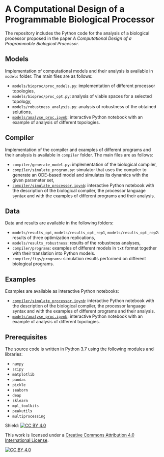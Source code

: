 # A Computational Design of a Programmable Biological Processor

The repository includes the Python code for the analysis of a biological processor proposed in the paper *A Computational Design of a Programmable Biological Processor*.  

## Models

Implementation of computational models and their analysis is available in `models` folder. The main files are as follows:
* `models/bioproc/proc_models.py`: implementation of different processor topologies, 
* `models/bioproc/proc_opt.py`: analysis of viable spaces for a selected topology,
* `models/robustness_analysis.py`: analysis of robustness of the obtained solutions,
* [`models/analyse_proc.ipynb`](models/analyse_proc.ipynb): interactive Python notebook with an example of analysis of different topologies.

## Compiler
Implementation of the compiler and examples of different programs and their analysis is available in `compiler` folder. The main files are as follows:
* `compiler/generate_model.py`: implementation of the biological compiler,
* `compiler/simulate_program.py`: simulator that uses the compiler to generate an ODE-based model and simulates its dynamics with the given parameter set,
* [`compiler/simulate_processor.ipynb`](compiler/simulate_processor.ipynb): interactive Python notebook with the description of the biological compiler, the processor language syntax and with the examples of different programs and their analysis.

## Data
Data and results are available in the following folders:
* `models/results_opt`, `models/results_opt_rep1`, `models/results_opt_rep2`: results of three optimization replications,
* `models/results_robustness`: results of the robustness analyses,
* `compiler/programs`: examples of different models in `txt` format together with their translation into Python models.
* `compiler/figs/programs`: simulation results performed on different biological programs.

## Examples
Examples are available as interactive Python notebooks:
* [`compiler/simulate_processor.ipynb`](compiler/simulate_processor.ipynb): interactive Python notebook with the description of the biological compiler, the processor language syntax and with the examples of different programs and their analysis.
* [`models/analyse_proc.ipynb`](models/analyse_proc.ipynb): interactive Python notebook with an example of analysis of different topologies.

## Prerequisites

The source code is written in Python 3.7 using the following modules and libraries:
* `numpy`
* `scipy`
* `matplotlib`
* `pandas`
* `pickle`
* `seaborn`
* `deap`
* `sklearn`
* `mpl_toolkits`
* `peakutils`
* `multiprocessing`

Shield: [![CC BY 4.0][cc-by-shield]][cc-by]

This work is licensed under a [Creative Commons Attribution 4.0 International
License][cc-by].

[![CC BY 4.0][cc-by-image]][cc-by]

[cc-by]: http://creativecommons.org/licenses/by/4.0/
[cc-by-image]: https://i.creativecommons.org/l/by/4.0/88x31.png
[cc-by-shield]: https://img.shields.io/badge/License-CC%20BY%204.0-lightgrey.svg